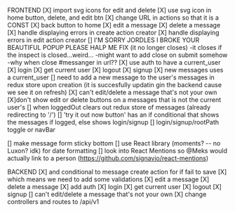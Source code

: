 FRONTEND
[X] import svg icons for edit and delete
[X] use svg icon in home button, delete, and edit btn 
[X] change URL in actions so that it is a CONST
[X] back button to home
[X] edit a message
[X] delete a message
[X] handle displaying errors in create action creator
[X] handle displaying errors in edit action creator
[] I'M SORRY JORDLES I BROKE YOUR BEAUTIFUL POPUP PLEASE HALP ME FIX (it no longer closes)
  -it closes if the inspect is closed...weird...
  -might want to add close on submit somehow
  -why when close #messanger in url??
[X] use auth to have a current_user
  [X] login
  [X] get current user
  [X] logout
  [X] signup
[X] new messages uses a current_user
[] need to add a new message to the user's messages in redux store upon creation (it is succesfully updatin gin the backend cause we see it on refresh)
[X] can't edit/delete a message that's not your own
  [X]don't show edit or delete buttons on a messages that is not the current user's
[] when loggedOut clears out redux store of messages (already redirecting to '/')
[] 'try it out now button' has an if conditional that shows the messages if logged, else shows login/signup
[] login/signup/rootPath toggle or navBar
 

[] make message form sticky bottom 
[] use React library (moments? -- no Luxon? idk) for date formatting
[] look into React Mentions so @Meks would actually link to a person (https://github.com/signavio/react-mentions)


BACKEND
[X] and conditional to message create action for if fail to save
[X] which means we need to add some validations
[X] edit a message
[X] delete a message
[X] add auth
  [X] login
  [X] get current user
  [X] logout
  [X] signup
[] can't edit/delete a message that's not your own
[X] change controllers and routes to /api/v1